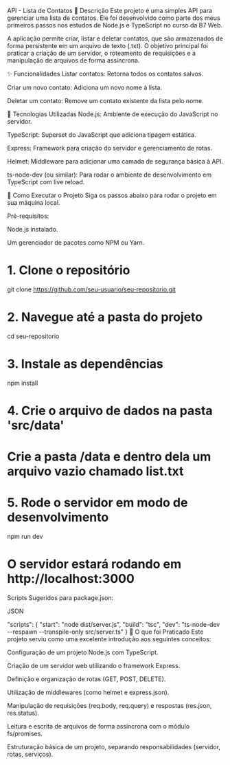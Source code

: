 API - Lista de Contatos
📄 Descrição
Este projeto é uma simples API para gerenciar uma lista de contatos. Ele foi desenvolvido como parte dos meus primeiros passos nos estudos de Node.js e TypeScript no curso da B7 Web.

A aplicação permite criar, listar e deletar contatos, que são armazenados de forma persistente em um arquivo de texto (.txt). O objetivo principal foi praticar a criação de um servidor, o roteamento de requisições e a manipulação de arquivos de forma assíncrona.

✨ Funcionalidades
Listar contatos: Retorna todos os contatos salvos.

Criar um novo contato: Adiciona um novo nome à lista.

Deletar um contato: Remove um contato existente da lista pelo nome.

🚀 Tecnologias Utilizadas
Node.js: Ambiente de execução do JavaScript no servidor.

TypeScript: Superset do JavaScript que adiciona tipagem estática.

Express: Framework para criação do servidor e gerenciamento de rotas.

Helmet: Middleware para adicionar uma camada de segurança básica à API.

ts-node-dev (ou similar): Para rodar o ambiente de desenvolvimento em TypeScript com live reload.



🏁 Como Executar o Projeto
Siga os passos abaixo para rodar o projeto em sua máquina local.

Pré-requisitos:

Node.js instalado.

Um gerenciador de pacotes como NPM ou Yarn.



# 1. Clone o repositório
git clone https://github.com/seu-usuario/seu-repositorio.git

# 2. Navegue até a pasta do projeto
cd seu-repositorio

# 3. Instale as dependências
npm install

# 4. Crie o arquivo de dados na pasta 'src/data'
# Crie a pasta /data e dentro dela um arquivo vazio chamado list.txt

# 5. Rode o servidor em modo de desenvolvimento
npm run dev

# O servidor estará rodando em http://localhost:3000
Scripts Sugeridos para package.json:

JSON

"scripts": {
  "start": "node dist/server.js",
  "build": "tsc",
  "dev": "ts-node-dev --respawn --transpile-only src/server.ts"
}
🧠 O que foi Praticado
Este projeto serviu como uma excelente introdução aos seguintes conceitos:

Configuração de um projeto Node.js com TypeScript.

Criação de um servidor web utilizando o framework Express.

Definição e organização de rotas (GET, POST, DELETE).

Utilização de middlewares (como helmet e express.json).

Manipulação de requisições (req.body, req.query) e respostas (res.json, res.status).

Leitura e escrita de arquivos de forma assíncrona com o módulo fs/promises.

Estruturação básica de um projeto, separando responsabilidades (servidor, rotas, serviços).
